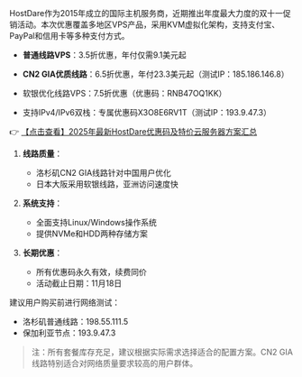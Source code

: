 
HostDare作为2015年成立的国际主机服务商，近期推出年度最大力度的双十一促销活动。本次优惠覆盖多地区VPS产品，采用KVM虚拟化架构，支持支付宝、PayPal和信用卡等多种支付方式。


- **普通线路VPS**：3.5折优惠，年付仅需9.1美元起
- **CN2 GIA优质线路**：6.5折优惠，年付23.3美元起（测试IP：185.186.146.8）

- 软银优化线路VPS：7.5折优惠（优惠码：RNB47OQ1KK）

- 支持IPv4/IPv6双栈：专属优惠码X3O8E6RV1T（测试IP：193.9.47.3）

👉 [【点击查看】2025年最新HostDare优惠码及特价云服务器方案汇总](https://bit.ly/hostdare)

1. **线路质量**：
   - 洛杉矶CN2 GIA线路针对中国用户优化
   - 日本大阪采用软银线路，亚洲访问速度快

2. **系统支持**：
   - 全面支持Linux/Windows操作系统
   - 提供NVMe和HDD两种存储方案

3. **长期优惠**：
   - 所有优惠码永久有效，续费同价
   - 活动截止日期：11月18日

建议用户购买前进行网络测试：
- 洛杉矶普通线路：198.55.111.5
- 保加利亚节点：193.9.47.3

> 注：所有套餐库存充足，建议根据实际需求选择适合的配置方案。CN2 GIA线路特别适合对网络质量要求较高的用户群体。
